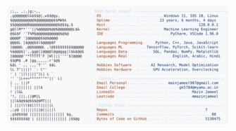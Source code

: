 <picture>
  <source srcset="https://raw.githubusercontent.com/mmazinjameel/mmazinjameel/main/dark_mode.svg?v=1746751905" media="(prefers-color-scheme: dark)">
  <img src="https://raw.githubusercontent.com/mmazinjameel/mmazinjameel/main/light_mode.svg?v=1746751905">
</picture>
